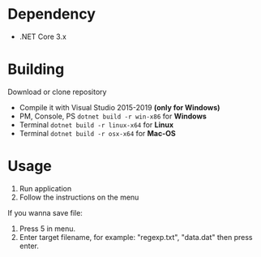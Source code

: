# Dependency
- .NET Core 3.x

# Building
Download or clone repository
- Compile it with Visual Studio 2015-2019 **(only for Windows)**
- PM, Console, PS `dotnet build -r win-x86` for **Windows**
- Terminal `dotnet build -r linux-x64` for **Linux**
- Terminal `dotnet build -r osx-x64` for **Mac-OS**

# Usage
1. Run application
2. Follow the instructions on the menu

If you wanna save file: 
1. Press 5 in menu.
2. Enter target filename, for example: "regexp.txt",  "data.dat" then press enter.